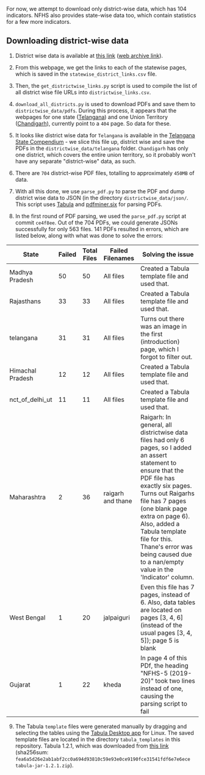 For now, we attempt to download only district-wise data, which has 104 indicators. NFHS also provides state-wise data too, which contain statistics for a few more indicators.

## Downloading district-wise data

1. District wise data is available at [this link](http://rchiips.org/nfhs/districtfactsheet_NFHS-5.shtml) ([web archive link](http://web.archive.org/web/20211213200517/http://rchiips.org/nfhs/districtfactsheet_NFHS-5.shtml)). 

2. From this webpage, we get the links to each of the statewise pages, which is saved in the `statewise_district_links.csv` file. 

3. Then, the `get_districtwise_links.py` script is used to compile the list of all district wise file URLs into `districtwise_links.csv`. 

4. `download_all_districts.py` is used to download PDFs and save them to `districtwise_data/pdfs`. During this process, it appears that the webpages for one state ([Telangana](http://rchiips.org/nfhs/NFHS-5_TL.shtml)) and one Union Territory ([Chandigarh](http://rchiips.org/nfhs/NFHS-5_CH.shtml)), currently point to a `404` page. So data for these. 

5. It looks like district wise data for `Telangana` is available in the [Telangana State Compendium](http://rchiips.org/nfhs/NFHS-5_FCTS/COMPENDIUM/Telangana.pdf) - we slice this file up, district wise and save the PDFs in the `districtwise_data/telangana` folder. `Chandigarh` has only one district, which covers the entire union territory, so it probably won't have any separate "district-wise" data, as such.

6. There are `704` district-wise PDF files, totalling to approximately `450MB` of data.  

7. With all this done, we use `parse_pdf.py` to parse the PDF and dump district wise data to JSON (in the directory `districtwise_data/json/`. This script uses [Tabula](https://github.com/chezou/tabula-py) and [pdfminer.six](https://github.com/pdfminer/pdfminer.six) for parsing PDFs.

8. In the first round of PDF parsing, we used the `parse_pdf.py` script at commit `ce4f8ee`. Out of the 704 PDFs, we could generate JSONs successfully for only 563 files. 141 PDFs resulted in errors, which are listed below, along with what was done to solve the errors:

| State            | Failed | Total Files | Failed Filenames  | Solving the issue                                                                                                                                                                                                                                                                                             |
|------------------|--------|-------------|-------------------|---------------------------------------------------------------------------------------------------------------------------------------------------------------------------------------------------------------------------------------------------------------------------------------------------------------|
| Madhya Pradesh   | 50     | 50          | All files         | Created a Tabula template file and used that.                                                                                                                                                                                                                                                                 |
| Rajasthans       | 33     | 33          | All files         | Created a Tabula template file and used that.                                                                                                                                                                                                                                                                 |
| telangana        | 31     | 31          | All files         | Turns out there was an image in the first (introduction) page, which I forgot to filter out.                                                                                                                                                                                                                  |
| Himachal Pradesh | 12     | 12          | All files         | Created a Tabula template file and used that.                                                                                                                                                                                                                                                                 |
| nct_of_delhi_ut  | 11     | 11          | All files         | Created a Tabula template file and used that.                                                                                                                                                                                                                                                                 |
| Maharashtra      | 2      | 36          | raigarh and thane | Raigarh: In general, all districtwise data files had only 6 pages, so I added an assert statement to ensure that the PDF file has exactly six pages. Turns out Raigarhs file has 7 pages (one blank page extra on page 6). Also, added a Tabula template file for this. Thane's error was being caused due to a nan/empty value in the 'Indicator' column. |
| West Bengal      | 1      | 20          | jalpaiguri        | Even this file has 7 pages, instead of 6. Also, data tables are located on pages [3, 4, 6] (instead of the usual pages [3, 4, 5]); page 5 is blank                                                                                                                                                            |
| Gujarat          | 1      | 22          | kheda             | In page 4 of this PDf, the heading "NFHS-5 (2019-20)" took two lines instead of one, causing the parsing script to fail                                                                                                                                                                                       |
9. The Tabula `template` files were generated manually by dragging and selecting the tables using the [Tabula Desktop app](https://tabula.technology/) for Linux. The saved template files are located in the directory `tabula_templates` in this repository. Tabula 1.2.1, which was downloaded from [this link](https://github.com/tabulapdf/tabula/releases/download/v1.2.1/tabula-jar-1.2.1.zip) (sha256sum: `fea6a5d26e2ab1abf2cc0a694d93810c59e93e0ce9190fce31541fdf6e7e6ece  tabula-jar-1.2.1.zip`).